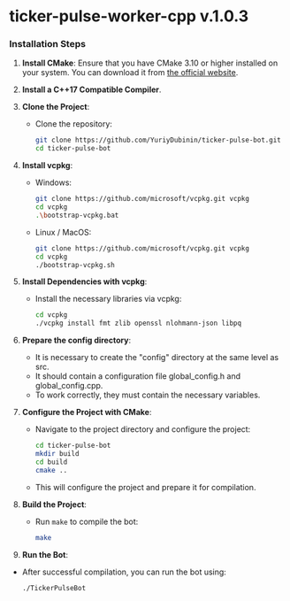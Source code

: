 # ticker-pulse-worker-cpp v.1.0.3

### Installation Steps

1. **Install CMake**: Ensure that you have CMake 3.10 or higher installed on your system. You can download it from [the official website](https://cmake.org/download/).

2. **Install a C++17 Compatible Compiler**.

3. **Clone the Project**:
   - Clone the repository:
     ```bash
     git clone https://github.com/YuriyDubinin/ticker-pulse-bot.git
     cd ticker-pulse-bot
     ```

4. **Install vcpkg**:
   - Windows:
     ```bash
     git clone https://github.com/microsoft/vcpkg.git vcpkg
     cd vcpkg
     .\bootstrap-vcpkg.bat
     ```
   - Linux / MacOS:
     ```bash
     git clone https://github.com/microsoft/vcpkg.git vcpkg
     cd vcpkg
     ./bootstrap-vcpkg.sh
     ```

5. **Install Dependencies with vcpkg**:
   - Install the necessary libraries via vcpkg:
     ```bash
     cd vcpkg
     ./vcpkg install fmt zlib openssl nlohmann-json libpq
     ```

6. **Prepare the config directory**:
   - It is necessary to create the "config" directory at the same level as src.
   - It should contain a configuration file global_config.h and global_config.cpp.
   - To work correctly, they must contain the necessary variables.
   
7. **Configure the Project with CMake**:
   - Navigate to the project directory and configure the project:
     ```bash
     cd ticker-pulse-bot
     mkdir build
     cd build
     cmake ..
     ```

   - This will configure the project and prepare it for compilation.

9. **Build the Project**:
   - Run `make` to compile the bot:
     ```bash
     make
     ```

10. **Run the Bot**:
   - After successful compilation, you can run the bot using:
     ```bash
     ./TickerPulseBot
     ```